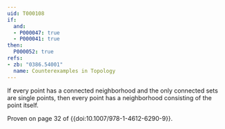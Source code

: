 ```yaml
---
uid: T000108
if:
  and:
  - P000047: true
  - P000041: true
then:
  P000052: true
refs:
- zb: "0386.54001"
  name: Counterexamples in Topology
---
```


If every point has a connected neighborhood and the only connected sets are single points, then every point has a neighborhood consisting of the point itself.

Proven on page 32 of {{doi:10.1007/978-1-4612-6290-9}}.
